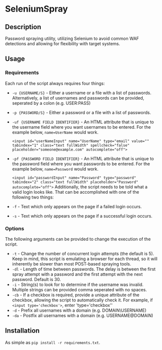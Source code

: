 # SeleniumSpray
## Description
Password spraying utility, utilizing Selenium to avoid common WAF detections and allowing for flexibility with target systems.
## Usage
### Requirements
Each run of the script always requires four things:
* `-u {USERNAME/S}` - Either a username or a file with a list of passwords. Alternatively, a list of usernames and passwords can be provided, seperated by a colon (e.g. USER:PASS)
* `-p {PASSWORD/S}` - Either a password or a file with a list of passwords.
* `-uf {USERNAME FIELD IDENTIFIER}` - An HTML attribute that is unique to the username field where you want usernames to be entered. For the example below, `name=UserName` would work.
    
    ```<input id="userNameInput" name="UserName" type="email" value="" tabindex="1" class="text fullWidth" spellcheck="false" placeholder="someone@example.com" autocomplete="off">```
* `-pf {PASSWORD FIELD IDENTIFIER}` - An HTML attribute that is unique to the password field where you want passwords to be entered. For the example below, `name=Password` would work.
    
    ```<input id="passwordInput" name="Password" type="password" tabindex="2" class="text fullWidth" placeholder="Password" autocomplete="off">```
Additionally, the script needs to be told what a valid login looks like. That can be accomplished with one of the following two things:
* `-f` - Text which only appears on the page if a failed login occurs.
* `-s` - Text which only appears on the page if a successful login occurs. 
### Options
The following arguments can be provided to change the execution of the script. 
* `-t` - Change the number of concurrent login attempts (the default is 5). Keep in mind, this script is emulating a browser for each thread, so it will inherently be slower than most POST-based spraying tools.
* `-dl` - Length of time between passwords. The delay is between the first spray attempt with a password and the first attempt with the next password. Default is 30.
* `-i` - String(s) to look for to determine if the username was invalid. Multiple strings can be provided comma seperated with no spaces.
* `-cb` - If a checkbox is required, provide a unique attribute of the checkbox, allowing the script to automatically check it. For example, if `<input type='checkbox'>`, enter 'type='checkbox''
* `-d` - Prefix all usernames with a domain (e.g. DOMAIN\USERNAME)
* `-da` - Postfix all usernames with a domain (e.g. USERNAME@DOMAIN)

## Installation
As simple as `pip install -r requirements.txt`.